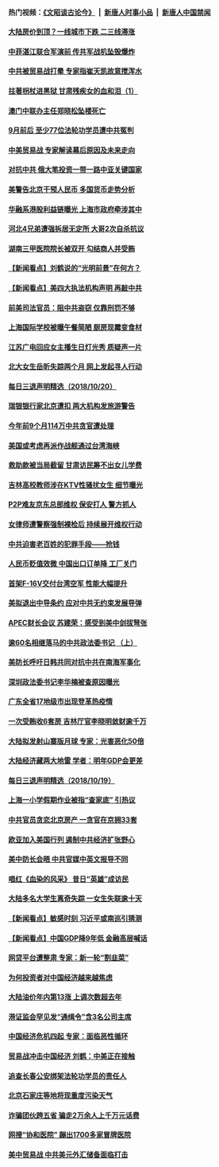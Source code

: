 #### 热门视频：[《文昭谈古论今》](https://github.com/gfw-breaker/wenzhao/blob/master/README.md?t=10211233) &nbsp;|&nbsp; [新唐人时事小品](https://github.com/gfw-breaker/ntdtv-comedy/blob/master/README.md?t=10211233) &nbsp;|&nbsp; [新唐人中国禁闻](https://github.com/gfw-breaker/ntdtv-news/blob/master/README.md?t=10211233)


#### [大陆房价到顶？一线城市下跌 二三线滞涨](../pages/nsc413/n10798001.md?t=10211233) 

#### [中菲湛江联合军演前 传共军战机坠毁爆炸](../pages/nsc413/n10797980.md?t=10211233) 

#### [中共被贸易战打晕 专家指崔天凯故意搅浑水](../pages/nsc413/n10797694.md?t=10211233) 

#### [拄著枴杖进黑狱 甘肃残疾女的血和泪（1）](../pages/nsc413/n10796476.md?t=10211233) 

#### [澳门中联办主任郑晓松坠楼死亡](../pages/nsc413/n10797950.md?t=10211233) 

#### [9月前后 至少77位法轮功学员遭中共冤判](../pages/nsc413/n10795151.md?t=10211233) 

#### [中美贸易战 专家解读幕后原因及未来走向](../pages/nsc413/n10797785.md?t=10211233) 

#### [对抗中共 俄大笔投资一带一路中亚关键国家](../pages/nsc413/n10797757.md?t=10211233) 

#### [美警告北京干预人民币 多国货币走势分析](../pages/nsc413/n10796734.md?t=10211233) 

#### [华融系港股利益链曝光 上海市政府牵涉其中](../pages/nsc413/n10797677.md?t=10211233) 

#### [河北4兄弟遭强拆居无定所 大哥2次自杀抗议](../pages/nsc413/n10797737.md?t=10211233) 

#### [湖南三甲医院院长被双开 勾结商人并受贿](../pages/nsc413/n10797700.md?t=10211233) 

#### [【新闻看点】刘鹤说的“光明前景”在何方？](../pages/nsc413/n10797491.md?t=10211233) 

#### [【新闻看点】美四大执法机构声明 再敲中共](../pages/nsc413/n10797379.md?t=10211233) 

#### [前美司法官员：阻中共盗窃 仅靠刑罚不够](../pages/nsc413/n10790349.md?t=10211233) 

#### [上海国际学校被曝午餐简陋 厨房现霉变食材](../pages/nsc413/n10797517.md?t=10211233) 

#### [江苏广电回应女主播生日灯光秀 质疑声一片](../pages/nsc413/n10796936.md?t=10211233) 

#### [北大女生岳昕失踪两个月 网上发起寻人行动](../pages/nsc413/n10797366.md?t=10211233) 

#### [每日三退声明精选（2018/10/20）](../pages/nsc413/n10797458.md?t=10211233) 

#### [瑞银银行家北京遭扣 两大机构发旅游警告](../pages/nsc413/n10797335.md?t=10211233) 

#### [今年前9个月114万中共贪官遭处理](../pages/nsc413/n10797175.md?t=10211233) 

#### [美国或考虑再派作战舰通过台湾海峡](../pages/nsc413/n10797350.md?t=10211233) 

#### [救助款被当局截留 甘肃访民筹不出女儿学费](../pages/nsc413/n10797352.md?t=10211233) 

#### [吉林高校教师涉在KTV性骚扰女生 细节曝光](../pages/nsc413/n10797330.md?t=10211233) 

#### [P2P难友京东总部维权 保安打人 警方抓人](../pages/nsc413/n10796826.md?t=10211233) 

#### [女律师遭警察强制裸检后 持续展开维权行动](../pages/nsc413/n10796805.md?t=10211233) 

#### [中共迫害老百姓的犯罪手段——抢钱](../pages/nsc413/n10779318.md?t=10211233) 

#### [人民币贬值效微 中国出口订单降 工厂关门](../pages/nsc413/n10796733.md?t=10211233) 


#### [首架F-16V交付台湾空军 性能大幅提升](../pages/nsc413/n10797119.md?t=10211233) 

#### [美拟退出中导条约 应对中共无约束发展导弹](../pages/nsc413/n10797140.md?t=10211233) 

#### [APEC财长会议 苏建荣：感受到美中剑拔弩张](../pages/nsc413/n10797015.md?t=10211233) 

#### [逾60名相继落马的中共政法委书记 （上）](../pages/nsc413/n10792855.md?t=10211233) 

#### [美防长呼吁日韩共同对抗中共在南海军事化](../pages/nsc413/n10796976.md?t=10211233) 

#### [深圳政法委书记李华楠被查原因曝光](../pages/nsc413/n10796823.md?t=10211233) 

#### [广东全省17地级市出现登革热疫情](../pages/nsc413/n10796815.md?t=10211233) 

#### [一次受贿收6套房 吉林厅官李晓明敛财逾千万](../pages/nsc413/n10796801.md?t=10211233) 

#### [大陆拟发射山寨版月球 专家：光害恶化50倍](../pages/nsc413/n10796853.md?t=10211233) 

#### [大陆经济藏两大地雷 学者：明年GDP会更差](../pages/nsc413/n10796702.md?t=10211233) 

#### [每日三退声明精选（2018/10/19）](../pages/nsc413/n10796527.md?t=10211233) 

#### [上海一小学假期作业被指“查家底” 引热议](../pages/nsc413/n10796282.md?t=10211233) 

#### [中共官员贪恋北京房产 一贪官在京拥33套](../pages/nsc413/n10796116.md?t=10211233) 

#### [欧亚加入美国行列 遏制中共经济扩张野心](../pages/nsc413/n10796132.md?t=10211233) 

#### [美中防长会晤 中共官媒中英文报导不同](../pages/nsc413/n10795617.md?t=10211233) 

#### [唱红《血染的风采》 昔日“英雄”成访民](../pages/nsc413/n10796122.md?t=10211233) 

#### [大陆多名大学生离奇失踪 一女生失联逾十天](../pages/nsc413/n10795909.md?t=10211233) 

#### [【新闻看点】敏感时刻 习近平或南巡引猜测](../pages/nsc413/n10795919.md?t=10211233) 

#### [【新闻看点】中国GDP降9年低 金融高层喊话](../pages/nsc413/n10795790.md?t=10211233) 

#### [网贷平台遭整肃 专家：新一轮“割韭菜”](../pages/nsc413/n10795404.md?t=10211233) 

#### [为何投资者对中国经济越来越焦虑](../pages/nsc413/n10796047.md?t=10211233) 

#### [大陆油价年内第13涨 上调次数超去年](../pages/nsc413/n10795954.md?t=10211233) 

#### [港证监会罕见发“通缉令”含3名公司主席](../pages/nsc413/n10795742.md?t=10211233) 

#### [中国经济危机四起  专家：面临恶性循环](../pages/nsc413/n10795877.md?t=10211233) 

#### [贸易战冲击中国经济 刘鹤：中美正在接触](../pages/nsc413/n10795672.md?t=10211233) 

#### [追查长春公安绑架法轮功学员的责任人](../pages/nsc413/n10796187.md?t=10211233) 

#### [北京石家庄等地将现重度污染天气](../pages/nsc413/n10795641.md?t=10211233) 

#### [诈骗团伙跨五省 骗走2万余人上千万元话费](../pages/nsc413/n10795330.md?t=10211233) 

#### [网搜“协和医院” 蹦出1700多家冒牌医院](../pages/nsc413/n10795714.md?t=10211233) 

#### [美中贸易战  中共美元外汇储备面临打击](../pages/nsc413/n10795663.md?t=10211233) 

